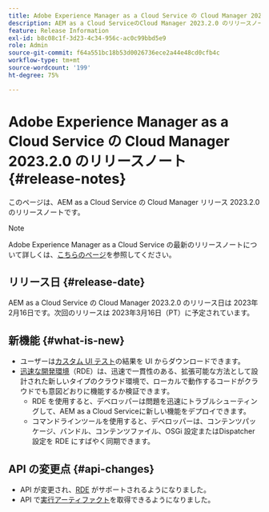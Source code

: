 ```yaml
---
title: Adobe Experience Manager as a Cloud Service の Cloud Manager 2023.2.0 のリリースノート
description: AEM as a Cloud ServiceのCloud Manager 2023.2.0 のリリースノート。
feature: Release Information
exl-id: b8c08c1f-3d23-4c34-956c-ac0c99bbd5e9
role: Admin
source-git-commit: f64a551bc18b53d0026736ece2a44e48cd0cfb4c
workflow-type: tm+mt
source-wordcount: '199'
ht-degree: 75%

---
```


# Adobe Experience Manager as a Cloud Service の Cloud Manager 2023.2.0 のリリースノート {#release-notes}

このページは、AEM as a Cloud Service の Cloud Manager リリース 2023.2.0 のリリースノートです。

>[!NOTE]
>
>Adobe Experience Manager as a Cloud Service の最新のリリースノートについて詳しくは、[こちらのページ](/help/release-notes/release-notes-cloud/release-notes-current.md)を参照してください。

## リリース日 {#release-date}

AEM as a Cloud Service の Cloud Manager 2023.2.0 のリリース日は 2023年2月16日です。次回のリリースは 2023年3月16日（PT）に予定されています。

## 新機能 {#what-is-new}

* ユーザーは[カスタム UI テスト](/help/implementing/cloud-manager/ui-testing.md)の結果を UI からダウンロードできます。
* [迅速な開発環境](/help/implementing/developing/introduction/rapid-development-environments.md)（RDE）は、迅速で一貫性のある、拡張可能な方法として設計された新しいタイプのクラウド環境で、ローカルで動作するコードがクラウドでも意図どおりに機能するか検証できます。
   * RDE を使用すると、デベロッパーは問題を迅速にトラブルシューティングして、AEM as a Cloud Serviceに新しい機能をデプロイできます。
   * コマンドラインツールを使用すると、デベロッパーは、コンテンツパッケージ、バンドル、コンテンツファイル、OSGi 設定またはDispatcher設定を RDE にすばやく同期できます。

## API の変更点 {#api-changes}

* API が変更され、[RDE](https://developer.adobe.com/experience-cloud/cloud-manager/reference/api/#tag/Rapid-Development-Environments) がサポートされるようになりました。
* API で[実行アーティファクト](https://developer.adobe.com/experience-cloud/cloud-manager/reference/api/#tag/Execution-Artifacts)を取得できるようになりました。

